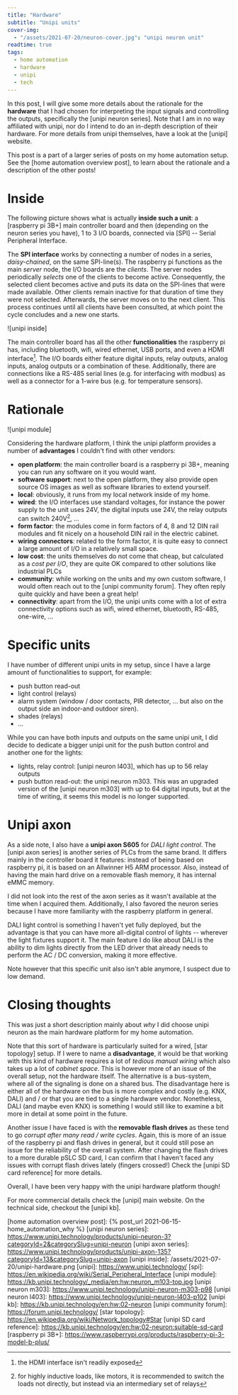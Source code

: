```yaml
---
title: "Hardware"
subtitle: "Unipi units"
cover-img:
  - "/assets/2021-07-20/neuron-cover.jpg": "unipi neuron unit"
readtime: true
tags:
  - home automation
  - hardware
  - unipi
  - tech
---
```


In this post, I will give some more details about the rationale for the **hardware** that I had chosen for interpreting the input signals and controlling the outputs, specifically the [unipi neuron series].
Note that I am in no way affiliated with unipi, nor do I intend to do an in-depth description of their hardware.
For more details from unipi themselves, have a look at the [unipi] website.

This post is a part of a larger series of posts on my home automation setup.
See the [home automation overview post], to learn about the rationale and a description of the other posts!

# Inside

The following picture shows what is actually **inside such a unit**: a [raspberry pi 3B+] main controller board and then (depending on the neuron series you have), 1 to 3 I/O boards, connected via [SPI] -- Serial Peripheral Interface.

The **SPI interface** works by connecting a number of nodes in a series, _daisy-chained_, on the same SPI-line(s).
The raspberry pi functions as the main _server_ node, the I/O boards are the _clients_.
The server nodes periodically _selects_ one of the clients to become active.
Consequently, the selected client becomes active and puts its data on the SPI-lines that were made available.
Other clients remain inactive for that duration of time they were not selected.
Afterwards, the server moves on to the next client.
This process continues until all clients have been consulted, at which point the cycle concludes and a new one starts.

![unipi inside]

The main controller board has all the other **functionalities** the raspberry pi has, including bluetooth, wifi, wired ethernet, USB ports, and even a HDMI interface[^1].
The I/O boards either feature digital inputs, relay outputs, analog inputs, analog outputs or a combination of these.
Additionally, there are connections like a RS-485 serial lines (e.g. for interfacing with modbus) as well as a connector for a 1-wire bus (e.g. for temperature sensors).

# Rationale

![unipi module]

Considering the hardware platform, I think the unipi platform provides a number of **advantages** I couldn't find with other vendors:

- **open platform**: the main controller board is a raspberry pi 3B+, meaning you can run any software on it you would want.
- **software support**: next to the open platform, they also provide open source OS images as well as software libraries to extend yourself.
- **local**: obviously, it runs from my local network inside of my home.
- **wired**: the I/O interfaces use standard voltages, for instance the power supply to the unit uses 24V, the digital inputs use 24V, the relay outputs can switch 240V[^2], ...
- **form factor**: the modules come in form factors of 4, 8 and 12 DIN rail modules and fit nicely on a household DIN rail in the electric cabinet.
- **wiring connectors**: related to the form factor, it is quite easy to connect a large amount of I/O in a relatively small space.
- **low cost**: the units themselves do not come that cheap, but calculated as a _cost per I/O_, they are quite OK compared to other solutions like industrial PLCs
- **community**: while working on the units and my own custom software, I would often reach out to the [unipi community forum]. They often reply quite quickly and have been a great help!
- **connectivity**: apart from the I/O, the unipi units come with a lot of extra connectivity options such as wifi, wired ethernet, bluetooth, RS-485, one-wire, ...

# Specific units

I have number of different unipi units in my setup, since I have a large amount of functionalities to support, for example:

- push button read-out
- light control (relays)
- alarm system (window / door contacts, PIR detector, ... but also on the output side an indoor-and outdoor siren).
- shades (relays)
- ...

While you can have both inputs and outputs on the same unipi unit, I did decide to dedicate a bigger unipi unit for the push button control and another one for the lights:

- lights, relay control: [unipi neuron l403], which has up to 56 relay outputs
- push button read-out: the unipi neuron m303. This was an upgraded version of the [unipi neuron m303] with up to 64 digital inputs, but at the time of writing, it seems this model is no longer supported.

# Unipi axon

As a side note, I also have a **unipi axon S605** for _DALI light control_.
The [unipi axon series] is another series of PLCs from the same brand.
It differs mainly in the controller board it features: instead of being based on raspberry pi, it is based on an Allwinner H5 ARM processor.
Also, instead of having the main hard drive on a removable flash memory, it has internal eMMC memory.

I did not look into the rest of the axon series as it wasn't available at the time when I acquired them.
Additionally, I also favored the neuron series because I have more familiarity with the raspberry platform in general.

DALI light control is something I haven't yet fully deployed, but the advantage is that you can have more all-digital control of lights -- wherever the light fixtures support it.
The main feature I do like about DALI is the ability to dim lights directly from the LED driver that already needs to perform the AC / DC conversion, making it more effective.

Note however that this specific unit also isn't able anymore, I suspect due to low demand.

# Closing thoughts

This was just a short description mainly about _why_ I did choose unipi neuron as the main hardware platform for my home automation.

Note that this sort of hardware is particularly suited for a wired, [star topology] setup.
If I were to name a **disadvantage**, it would be that working with this kind of hardware requires a lot of _tedious manual wiring_ which also takes up a lot of _cabinet space_.
This is however more of an issue of the overall setup, not the hardware itself.
The alternative is a bus-system, where all of the signaling is done on a shared bus.
The disadvantage here is either all of the hardware on the bus is more complex and costly (e.g. KNX, DALI) and / or that you are tied to a single hardware vendor.
Nonetheless, DALI (and maybe even KNX) is something I would still like to examine a bit more in detail at some point in the future.

Another issue I have faced is with the **removable flash drives** as these tend to go _corrupt after many read / write cycles_.
Again, this is more of an issue of the raspberry pi and flash drives in general, but it could still pose an issue for the reliability of the overall system.
After changing the flash drives to a more durable pSLC SD card, I can confirm that I haven't faced any issues with corrupt flash drives lately (fingers crossed!)
Check the [unipi SD card reference] for more details.

Overall, I have been very happy with the unipi hardware platform though!

For more commercial details check the [unipi] main website.
On the technical side, checkout the [unipi kb].

[^1]: the HDMI interface isn't readily exposed
[^2]: for highly inductive loads, like motors, it is recommended to switch the loads not directly, but instead via an intermediary set of relays

[home automation overview post]: {% post_url 2021-06-15-home_automation_why %}
[unipi neuron series]: https://www.unipi.technology/products/unipi-neuron-3?categoryId=2&categorySlug=unipi-neuron
[unipi axon series]: https://www.unipi.technology/products/unipi-axon-135?categoryId=13&categorySlug=unipi-axon
[unipi inside]: /assets/2021-07-20/unipi-hardware.png
[unipi]: https://www.unipi.technology/
[spi]: https://en.wikipedia.org/wiki/Serial_Peripheral_Interface
[unipi module]: https://kb.unipi.technology/_media/en:hw:neuron_m103-top.jpg
[unipi neuron m303]: https://www.unipi.technology/unipi-neuron-m303-p98
[unipi neuron l403]: https://www.unipi.technology/unipi-neuron-l403-p102
[unipi kb]: https://kb.unipi.technology/en:hw:02-neuron
[unipi community forum]: https://forum.unipi.technology/
[star topology]: https://en.wikipedia.org/wiki/Network_topology#Star
[unipi SD card reference]: https://kb.unipi.technology/en:hw:02-neuron:suitable-sd-card
[raspberry pi 3B+]: https://www.raspberrypi.org/products/raspberry-pi-3-model-b-plus/
